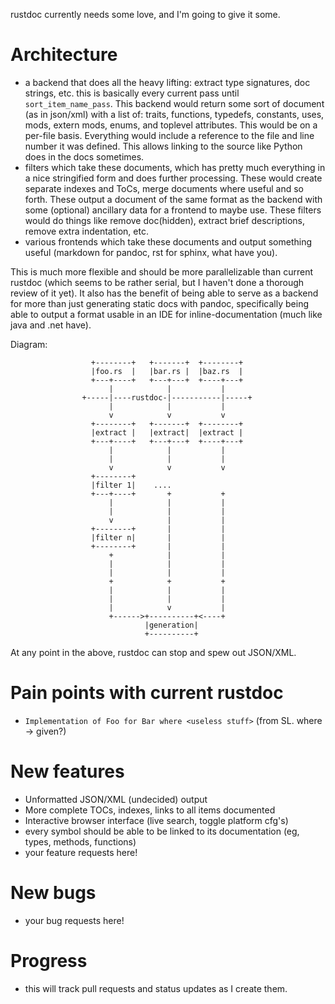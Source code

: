 rustdoc currently needs some love, and I'm going to give it some.

# Architecture

- a backend that does all the heavy lifting: extract type signatures, doc strings, etc. this is basically every current pass until `sort_item_name_pass`. This backend would return some sort of document (as in json/xml) with a list of: traits, functions, typedefs, constants, uses, mods, extern mods, enums, and toplevel attributes. This would be on a per-file basis. Everything would include a reference to the file and line number it was defined. This allows linking to the source like Python does in the docs sometimes.
- filters which take these documents, which has pretty much everything in a nice stringified form and does further processing. These would create separate indexes and ToCs, merge documents where useful and so forth. These output a document of the same format as the backend with some (optional) ancillary data for a frontend to maybe use. These filters would do things like remove doc(hidden), extract brief descriptions, remove extra indentation, etc.
- various frontends which take these documents and output something useful (markdown for pandoc, rst for sphinx, what have you).

This is much more flexible and should be more parallelizable than current rustdoc (which seems to be rather serial, but I haven't done a thorough review of it yet). It also has the benefit of being able to serve as a backend for more than just generating static docs with pandoc, specifically being able to output a format usable in an IDE for inline-documentation (much like java and .net have).

Diagram:

```
                  +--------+   +-------+  +--------+
                  |foo.rs  |   |bar.rs |  |baz.rs  |
                  +---+----+   +---+---+  +----+---+
                      |            |           |
                +-----|----rustdoc-|-----------|-----+
                      |            |           |
                      v            v           v
                  +--------+   +-------+  +--------+
                  |extract |   |extract|  |extract |
                  +---+----+   +---+---+  +----+---+
                      |            |           |
                      |            |           |
                      v            v           v
                  +--------+
                  |filter 1|    ....
                  +---+----+       +           +
                      |            |           |
                      |            |           |
                      v            |           |
                  +--------+       |           |
                  |filter n|       |           |
                  +--------+       |           |
                      +            |           |
                      |            |           |
                      |            |           |
                      +            +           +
                      |            |           |
                      |            |           |
                      |            v           |
                      +------>+----------+<----+
                              |generation|
                              +----------+
```

At any point in the above, rustdoc can stop and spew out JSON/XML.

# Pain points with current rustdoc

- `Implementation of Foo for Bar where <useless stuff>` (from SL. where -> given?) 

# New features

- Unformatted JSON/XML (undecided) output
- More complete TOCs, indexes, links to all items documented
- Interactive browser interface (live search, toggle platform cfg's)
- every symbol should be able to be linked to its documentation (eg, types, methods, functions)
- your feature requests here!

# New bugs

- your bug requests here!

# Progress

- this will track pull requests and status updates as I create them.